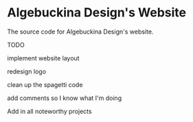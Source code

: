 # Algebuckina Design's Website
The source code for Algebuckina Design's website.


TODO

implement website layout

redesign logo

clean up the spagetti code

add comments so I know what I'm doing

Add in all noteworthy projects
